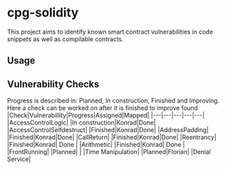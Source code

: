# cpg-solidity
This project aims to identify known smart contract vulnerabilities in code snippets as well as compilable contracts.
## Usage
## Vulnerability Checks
Progress is described in: Planned, In construction, Finished and Improving. Here a check can be worked on after it is finished to improve found 
|Check|Vulnerabillity|Progress|Assigned|Mapped|
|---|---|---|---|---|
|AccessControlLogic|   |In construction|Konrad|Done|
|AccessControlSelfdestruct|   |Finished|Konrad|Done|
|AddressPadding|   |Finished|Konrad|Done|
|CallReturn|   |Finished|Konrad|Done|
|Reentrancy|   |Finished|Konrad| Done |
|Arithmetic|   |Finished|Konrad| Done |
|FrontRunning|   |Planned|     |
|Time Manipulation|   |Planned|Florian|
|Denial Service|
